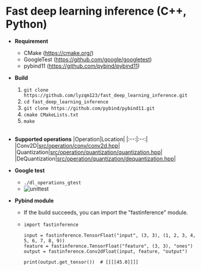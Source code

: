 # Fast deep learning inference (C++, Python)
- **Requirement**
  - CMake (https://cmake.org/)
  - GoogleTest (https://github.com/google/googletest)
  - pybind11 (https://github.com/pybind/pybind11)

- **Build**
  1. `git clone https://github.com/lyzqm123/fast_deep_learning_inference.git`
  2. `cd fast_deep_learning_inference`
  3. `git clone https://github.com/pybind/pybind11.git`
  4. `cmake CMakeLists.txt`
  5. `make`
<br></br>

- **Supported operations**
  |Operation|Location|
  |:--:|:--:|
  |Conv2D|[src/operation/conv/conv2d.hpp](https://github.com/lyzqm123/deep_learning_operations/blob/master/src/operation/conv/conv2d.hpp)|
  |Quantization|[src/operation/quantization/quantization.hpp](https://github.com/lyzqm123/deep_learning_operations/blob/master/src/operation/quantization/quantization.hpp)|
  |DeQuantization|[src/operation/quantization/dequantization.hpp](https://github.com/lyzqm123/deep_learning_operations/blob/master/src/operation/quantization/dequantization.hpp)|


- **Google test**
  - `./dl_operations_gtest` 
  - ![unittest](https://user-images.githubusercontent.com/22426868/168610945-c180ed16-7519-480f-b99d-34be85930c6e.png)


- **Pybind module**
  - If the build succeeds, you can import the "fastinference" module.
  - ```
    import fastinference
        
    input = fastinference.TensorFloat("input", (3, 3), (1, 2, 3, 4, 5, 6, 7, 8, 9))
    feature = fastinference.TensorFloat("feature", (3, 3), "ones")  
    output = fastinference.Conv2dFloat(input, feature, "output")
    
    print(output.get_tensor())  # [[[[45.0]]]]
    ```
